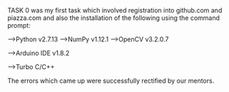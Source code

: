 TASK 0 was my first task which involved registration into github.com and piazza.com and also the installation of the following using the command prompt:

-->Python v2.7.13 -->NumPy v1.12.1 -->OpenCV v3.2.0.7

-->Arduino IDE v1.8.2

-->Turbo C/C++

The errors which came up were successfully rectified by our mentors.
